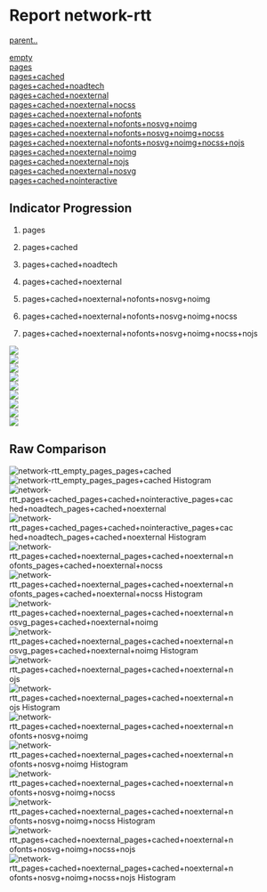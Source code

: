 # Report network-rtt

[parent..](./..)  

[empty](./empty/)  
[pages](./pages/)  
[pages+cached](./pages+cached/)  
[pages+cached+noadtech](./pages+cached+noadtech/)  
[pages+cached+noexternal](./pages+cached+noexternal/)  
[pages+cached+noexternal+nocss](./pages+cached+noexternal+nocss/)  
[pages+cached+noexternal+nofonts](./pages+cached+noexternal+nofonts/)  
[pages+cached+noexternal+nofonts+nosvg+noimg](./pages+cached+noexternal+nofonts+nosvg+noimg/)  
[pages+cached+noexternal+nofonts+nosvg+noimg+nocss](./pages+cached+noexternal+nofonts+nosvg+noimg+nocss/)  
[pages+cached+noexternal+nofonts+nosvg+noimg+nocss+nojs](./pages+cached+noexternal+nofonts+nosvg+noimg+nocss+nojs/)  
[pages+cached+noexternal+noimg](./pages+cached+noexternal+noimg/)  
[pages+cached+noexternal+nojs](./pages+cached+noexternal+nojs/)  
[pages+cached+noexternal+nosvg](./pages+cached+noexternal+nosvg/)  
[pages+cached+nointeractive](./pages+cached+nointeractive/)  

## Indicator Progression

1. pages

2. pages+cached

3. pages+cached+noadtech

4. pages+cached+noexternal

5. pages+cached+noexternal+nofonts+nosvg+noimg

6. pages+cached+noexternal+nofonts+nosvg+noimg+nocss

7. pages+cached+noexternal+nofonts+nosvg+noimg+nocss+nojs



![](./progession_score:mean_score:median.png)  
![](./progession_mean_median.png)  
![](./progession_min_max.png)  
![](./progession_range_p90range.png)  
![](./progession_stddev_p90stddev_skewness.png)  
![](./progession_eccentricity_p90eccentricity.png)  
![](./progession_quanta_p90quanta.png)  
![](./progession_quantaRatio_p90quantaRatio.png)  
![](./progession_outlandishness.png)  

## Raw Comparison

![network-rtt_empty_pages_pages+cached](./network-rtt_empty_pages_pages+cached.png)  
![network-rtt_empty_pages_pages+cached Histogram](./network-rtt_empty_pages_pages+cached+hist.png)  
![network-rtt_pages+cached_pages+cached+nointeractive_pages+cached+noadtech_pages+cached+noexternal](./network-rtt_pages+cached_pages+cached+nointeractive_pages+cached+noadtech_pages+cached+noexternal.png)  
![network-rtt_pages+cached_pages+cached+nointeractive_pages+cached+noadtech_pages+cached+noexternal Histogram](./network-rtt_pages+cached_pages+cached+nointeractive_pages+cached+noadtech_pages+cached+noexternal+hist.png)  
![network-rtt_pages+cached+noexternal_pages+cached+noexternal+nofonts_pages+cached+noexternal+nocss](./network-rtt_pages+cached+noexternal_pages+cached+noexternal+nofonts_pages+cached+noexternal+nocss.png)  
![network-rtt_pages+cached+noexternal_pages+cached+noexternal+nofonts_pages+cached+noexternal+nocss Histogram](./network-rtt_pages+cached+noexternal_pages+cached+noexternal+nofonts_pages+cached+noexternal+nocss+hist.png)  
![network-rtt_pages+cached+noexternal_pages+cached+noexternal+nosvg_pages+cached+noexternal+noimg](./network-rtt_pages+cached+noexternal_pages+cached+noexternal+nosvg_pages+cached+noexternal+noimg.png)  
![network-rtt_pages+cached+noexternal_pages+cached+noexternal+nosvg_pages+cached+noexternal+noimg Histogram](./network-rtt_pages+cached+noexternal_pages+cached+noexternal+nosvg_pages+cached+noexternal+noimg+hist.png)  
![network-rtt_pages+cached+noexternal_pages+cached+noexternal+nojs](./network-rtt_pages+cached+noexternal_pages+cached+noexternal+nojs.png)  
![network-rtt_pages+cached+noexternal_pages+cached+noexternal+nojs Histogram](./network-rtt_pages+cached+noexternal_pages+cached+noexternal+nojs+hist.png)  
![network-rtt_pages+cached+noexternal_pages+cached+noexternal+nofonts+nosvg+noimg](./network-rtt_pages+cached+noexternal_pages+cached+noexternal+nofonts+nosvg+noimg.png)  
![network-rtt_pages+cached+noexternal_pages+cached+noexternal+nofonts+nosvg+noimg Histogram](./network-rtt_pages+cached+noexternal_pages+cached+noexternal+nofonts+nosvg+noimg+hist.png)  
![network-rtt_pages+cached+noexternal_pages+cached+noexternal+nofonts+nosvg+noimg+nocss](./network-rtt_pages+cached+noexternal_pages+cached+noexternal+nofonts+nosvg+noimg+nocss.png)  
![network-rtt_pages+cached+noexternal_pages+cached+noexternal+nofonts+nosvg+noimg+nocss Histogram](./network-rtt_pages+cached+noexternal_pages+cached+noexternal+nofonts+nosvg+noimg+nocss+hist.png)  
![network-rtt_pages+cached+noexternal_pages+cached+noexternal+nofonts+nosvg+noimg+nocss+nojs](./network-rtt_pages+cached+noexternal_pages+cached+noexternal+nofonts+nosvg+noimg+nocss+nojs.png)  
![network-rtt_pages+cached+noexternal_pages+cached+noexternal+nofonts+nosvg+noimg+nocss+nojs Histogram](./network-rtt_pages+cached+noexternal_pages+cached+noexternal+nofonts+nosvg+noimg+nocss+nojs+hist.png)  

<style>
  img {
    max-width: 80%;
  }
</style>
      
